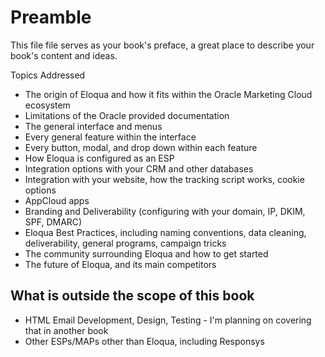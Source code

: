 # Preamble

This file file serves as your book's preface, a great place to describe your book's content and ideas.

Topics Addressed

* The origin of Eloqua and how it fits within the Oracle Marketing Cloud ecosystem
* Limitations of the Oracle provided documentation
* The general interface and menus
* Every general feature within the interface
* Every button, modal, and drop down within each feature
* How Eloqua is configured as an ESP
* Integration options with your CRM and other databases
* Integration with your website, how the tracking script works, cookie options
* AppCloud apps
* Branding and Deliverability \(configuring with your domain, IP, DKIM, SPF, DMARC\)
* Eloqua Best Practices, including naming conventions, data cleaning, deliverability, general programs, campaign tricks
* The community surrounding Eloqua and how to get started
* The future of Eloqua, and its main competitors

## What is outside the scope of this book

* HTML Email Development, Design, Testing - I'm planning on covering that in another book
* Other ESPs/MAPs other than Eloqua, including Responsys



